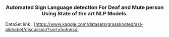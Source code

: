 ### <center>Automated Sign Language detection For Deaf and Mute person Using State of the art NLP Models.</center>


DataSet link
:
[https://www.kaggle.com/datasets/grassknoted/asl-alphabet/discussion?sort=hotness]



